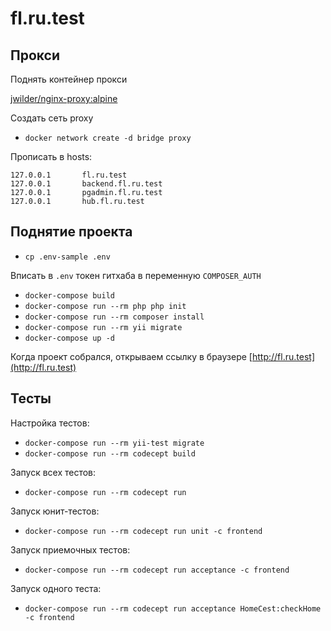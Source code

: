 # fl.ru.test

## Прокси

Поднять контейнер прокси

[jwilder/nginx-proxy:alpine](https://hub.docker.com/r/jwilder/nginx-proxy/)

Создать сеть proxy

* `docker network create -d bridge proxy`

Прописать в hosts: 

```
127.0.0.1       fl.ru.test
127.0.0.1       backend.fl.ru.test
127.0.0.1       pgadmin.fl.ru.test
127.0.0.1       hub.fl.ru.test
```


## Поднятие проекта

* `cp .env-sample .env`

Вписать в `.env` токен гитхаба в переменную `COMPOSER_AUTH` 

* `docker-compose build`
* `docker-compose run --rm php php init`
* `docker-compose run --rm composer install`
* `docker-compose run --rm yii migrate` 
* `docker-compose up -d`

Когда проект собрался, открываем ссылку в браузере [http://fl.ru.test](http://fl.ru.test)

## Тесты

Настройка тестов:
* `docker-compose run --rm yii-test migrate`
* `docker-compose run --rm codecept build`

Запуск всех тестов:
* `docker-compose run --rm codecept run`

Запуск юнит-тестов:
* `docker-compose run --rm codecept run unit -c frontend`

Запуск приемочных тестов:
* `docker-compose run --rm codecept run acceptance -c frontend`

Запуск одного теста:
* `docker-compose run --rm codecept run acceptance HomeCest:checkHome -c frontend`